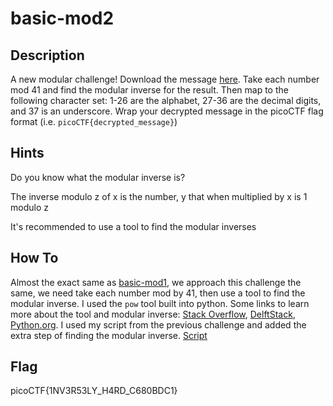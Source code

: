 # basic-mod2

## Description
A new modular challenge!
Download the message [here](./message.txt).
Take each number mod 41 and find the modular inverse for the result. Then map to the following character set: 1-26 are the alphabet, 27-36 are the decimal digits, and 37 is an underscore.
Wrap your decrypted message in the picoCTF flag format (i.e. `picoCTF{decrypted_message}`)

## Hints
Do you know what the modular inverse is?

The inverse modulo z of x is the number, y that when multiplied by x is 1 modulo z

It's recommended to use a tool to find the modular inverses

## How To
Almost the exact same as [basic-mod1](../basic-mod1/README.md), we approach this challenge the same, we need take each number mod by 41, then use a tool to find the modular inverse.
I used the `pow` tool built into python. Some links to learn more about the tool and modular inverse: [Stack Overflow](https://stackoverflow.com/questions/4798654/modular-multiplicative-inverse-function-in-python), [DelftStack](https://www.delftstack.com/howto/python/mod-inverse-python/), [Python.org](https://bugs.python.org/issue36027).
I used my script from the previous challenge and added the extra step of finding the modular inverse. [Script](./Basic-Mod2-Script.py)

## Flag
picoCTF{1NV3R53LY_H4RD_C680BDC1}
